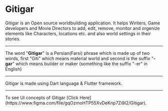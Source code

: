 # Gitigar
Gitigar is an Open source worldbuilding application. It helps Wiriters, Game developers and Movie Directors to add, edit, remove, monitor and orgenize elements like Characters, locations etc. and also world settings in their stories.
___
<p>The word "<b>Gitigar</b>" is a Persian(Farsi) phrase which is made up of two words, first "Giti" which means material world and second is the suffix "<b>-gar</b>" which means builder or maker (something like the suffix "-er" in English)<p>

___
<p>Gitigar is made using Dart language & Flutter framework.</p>

___
<p> To see UI concepts of Gitigar [Click Here](https://www.figma.com/file/gqOzmoHTP55XvDeKnp7Zi9I2/Gitigar). </p>
